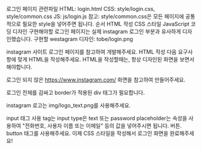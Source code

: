 로그인 페이지
관련파일
HTML: login.html
CSS: style/login.css, style/common.css
JS: js/login.js
참고: style/common.css은 모든 페이지에 공통적으로 필요한 style을 넣어주면 됩니다.
순서
HTML 작성
CSS 스타일
JavaScript 코딩
디자인
구현해야할 로그인 페이지는 실제 instagram 로그인 부분과 유사하게 디자인했습니다.
구현할 westagram 디자인: tobe/login.png

instagram 사이트 로그인 페이지를 참고하여 개발해주세요.
HTML 작성
다음 요구사항에 맞게 HTML을 작성해주세요.
HTML을 작성할때는, 항상 디자인된 화면을 보면서 해야합니다.

로그인 되지 않은 https://www.instagram.com/ 화면을 참고하여 만들어주세요.

로그인 전체를 감싸고 border가 적용된 div 태그가 필요합니다.

instagram 로고는 img/logo_text.png를 사용해주세요.

input 태그 사용
tag는 input
type은 text 또는 password
placeholder는 속성을 사용하여 "전화번호, 사용자 이름 또는 이메일" 등의 값을 넣어주시면 됩니다.
버튼.
button 태그를 사용해주세요.
이제 CSS 스타일을 작성해서 로그인 화면을 완료해주세요!